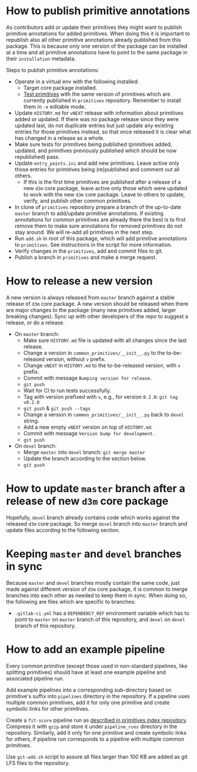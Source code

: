 # How to publish primitive annotations

As contributors add or update their primitives they might want to publish
primitive annotations for added primitives. When doing this it is important
to republish also all other primitive annotations already published from this
package. This is because only one version of the package can be installed at
a time and all primitive annotations have to point to the same package in
their `installation` metadata.

Steps to publish primitive annotations:
* Operate in a virtual env with the following installed:
  * Target core package installed.
  * [Test primitives](https://gitlab.com/datadrivendiscovery/tests-data/tree/master/primitives)
    with the same version of primitives which are currently published in `primitives`
    repository. Remember to install them in `-e` editable mode.
* Update `HISTORY.md` for `vNEXT` release with information about primitives
  added or updated. If there was no package release since they were updated last,
  do not duplicate entries but just update any existing entries for those primitives
  instead, so that once released it is clear what has changed in a release as a whole.
* Make sure tests for primitives being published (primitives added, updated,
  and primitives previously published which should be now republished) pass.
* Update `entry_points.ini` and add new primitives. Leave active
  only those entries for primitives being (re)published and comment out all others.
  * If this is the first time primitives are published after a release of a new `d3m`
    core package, leave active only those which were updated to work with
    the new `d3m` core package. Leave to others to update, verify, and publish
    other common primitives.
* In clone of `primitives` repository prepare a branch of the up-to-date `master` branch
  to add/update primitive annotations. If existing annotations for common primitives
  are already there the best is to first remove them to make sure annotations for
  removed primitives do not stay around. We will re-add all primitives in the next step.
* Run `add.sh` in root of this package, which will add primitive annotations
  to `primitives`. See instructions in the script for more information.
* Verify changes in the `primitives`, add and commit files to git.
* Publish a branch in `primitives` and make a merge request.

# How to release a new version

A new version is always released from `master` branch against a stable release
of `d3m` core package. A new version should be released when there are major
changes to the package (many new primitives added, larger breaking changes).
Sync up with other developers of the repo to suggest a release, or do a release.

* On `master` branch:
  * Make sure `HISTORY.md` file is updated with all changes since the last release.
  * Change a version in `common_primitives/__init__.py` to the to-be-released version, without `v` prefix.
  * Change `vNEXT` in `HISTORY.md` to the to-be-released version, with `v` prefix.
  * Commit with message `Bumping version for release.`
  * `git push`
  * Wait for CI to run tests successfully.
  * Tag with version prefixed with `v`, e.g., for version `0.2.0`: `git tag v0.2.0`
  * `git push` & `git push --tags`
  * Change a version in `common_primitives/__init__.py` back to `devel` string.
  * Add a new empty `vNEXT` version on top of `HISTORY.md`.
  * Commit with message `Version bump for development.`
  * `git push`  
* On `devel` branch:
  * Merge `master` into `devel` branch: `git merge master`
  * Update the branch according to the section below.
  * `git push`

# How to update `master` branch after a release of new `d3m` core package

Hopefully, `devel` branch already contains code which works against the released
`d3m` core package. So merge `devel` branch into `master` branch and update
files according to the following section.

# Keeping `master` and `devel` branches in sync

Because `master` and `devel` branches mostly contain the same code,
just made against different version of `d3m` core package, it is common
to merge branches into each other as needed to keep them in sync.
When doing so, the following are files which are specific to branches:

* `.gitlab-ci.yml` has a `DEPENDENCY_REF` environment variable which
  has to point to `master` on `master` branch of this repository,
  and `devel` on `devel` branch of this repository.

# How to add an example pipeline

Every common primitive (except those used in non-standard pipelines, like splitting primitives)
should have at least one example pipeline and associated pipeline run.

Add example pipelines into a corresponding sub-directory based on primitive's suffix into `pipelines`
directory in the repository. If a pipeline uses multiple common primitives, add it for only one
primitive and create symbolic links for other primitives.

Create a `fit-score` pipeline run as [described in primitives index repository](https://gitlab.com/datadrivendiscovery/primitives#adding-a-primitive).
Compress it with `gzip` and store it under `pipeline_runs` directory in the repository.
Similarly, add it only for one primitive and create symbolic links for others, if pipeline run
corresponds to a pipeline with multiple common primitives.

Use `git-add.sh` script to assure all files larger than 100 KB are added as git LFS files to
the repository.
